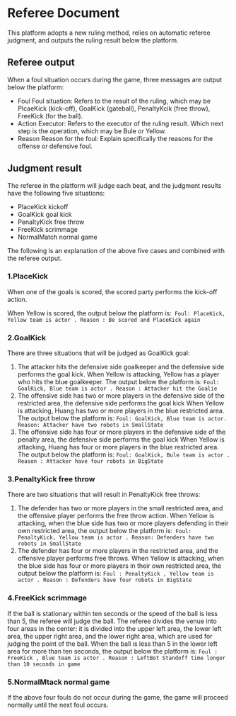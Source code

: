 # Referee Document

This platform adopts a new ruling method, relies on automatic referee judgment, and outputs the ruling result below the platform.

## Referee output

When a foul situation occurs during the game, three messages are output below the platform:

- Foul Foul situation: Refers to the result of the ruling, which may be PlcaeKick (kick-off), GoalKick (gateball), PenaltyKcik (free throw), FreeKick (for the ball).
- Action Executor: Refers to the executor of the ruling result. Which next step is the operation, which may be Bule or Yellow.
- Reason Reason for the foul: Explain specifically the reasons for the offense or defensive foul.

## Judgment result

The referee in the platform will judge each beat, and the judgment results have the following five situations:

- PlaceKick kickoff
- GoalKick goal kick
- PenaltyKick free throw
- FreeKick scrimmage
- NormalMatch normal game

The following is an explanation of the above five cases and combined with the referee output.

### 1.PlaceKick 

When one of the goals is scored, the scored party performs the kick-off action.

When Yellow is scored, the output below the platform is:` Foul: PlaceKick, Yellow team is actor . Reason : Be scored and PlaceKick again`

### 2.GoalKick 

There are three situations that will be judged as GoalKick goal:

1. The attacker hits the defensive side goalkeeper and the defensive side performs the goal kick.
   When Yellow is attacking, Yellow has a player who hits the blue goalkeeper. The output below the platform is: `Foul: GoalKick, Blue team is actor . Reason : Attacker hit the Goalie`
2. The offensive side has two or more players in the defensive side of the restricted area, the defensive side performs the goal kick
   When Yellow is attacking, Huang has two or more players in the blue restricted area. The output below the platform is: `Foul: GoalKick, Blue team is actor. Reason: Attacker have two robots in SmallState`
3. The offensive side has four or more players in the defensive side of the penalty area, the defensive side performs the goal kick
   When Yellow is attacking, Huang has four or more players in the blue restricted area. The output below the platform is: `Foul: GoalKick, Bule team is actor . Reason : Attacker have four robots in BigState`

### 3.PenaltyKick free throw

There are two situations that will result in PenaltyKick free throws:

1. The defender has two or more players in the small restricted area, and the offensive player performs the free throw action.
   When Yellow is attacking, when the blue side has two or more players defending in their own restricted area, the output below the platform is:` Foul: PenaltyKick, Yellow team is actor . Reason: Defenders have two robots in SmallState`
2. The defender has four or more players in the restricted area, and the offensive player performs free throws.
   When Yellow is attacking, when the blue side has four or more players in their own restricted area, the output below the platform is: `Foul : PenaltyKick , Yellow team is actor . Reason : Defenders have four robots in BigState`

### 4.FreeKick scrimmage

If the ball is stationary within ten seconds or the speed of the ball is less than 5, the referee will judge the ball. The referee divides the venue into four areas in the center: it is divided into the upper left area, the lower left area, the upper right area, and the lower right area, which are used for judging the point of the ball.
When the ball is less than 5 in the lower left area for more than ten seconds, the output below the platform is: `Foul : FreeKick , Blue team is actor . Reason : LeftBot Standoff time longer than 10 seconds in game`

### 5.NormalMtack normal game

If the above four fouls do not occur during the game, the game will proceed normally until the next foul occurs.